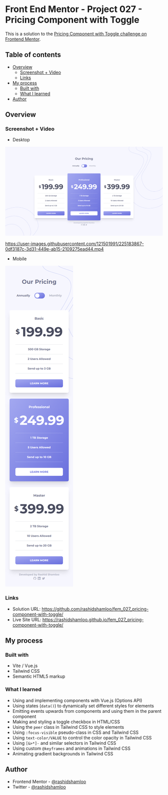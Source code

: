 # Front End Mentor - Project 027 - Pricing Component with Toggle

This is a solution to the [Pricing Component with Toggle challenge on Frontend Mentor](https://www.frontendmentor.io/challenges/pricing-component-with-toggle-8vPwRMIC).

## Table of contents

- [Overview](#overview)
  - [Screenshot + Video](#screenshot--video)
  - [Links](#links)
- [My process](#my-process)
  - [Built with](#built-with)
  - [What I learned](#what-i-learned)
- [Author](#author)

## Overview

### Screenshot + Video

- Desktop

![](./screenshot-desktop.png)

https://user-images.githubusercontent.com/121501991/225183867-0df3187c-3d31-449e-ab15-2109275ead44.mp4


- Mobile

![](./screenshot-mobile.png)

### Links

- Solution URL: https://github.com/rashidshamloo/fem_027_pricing-component-with-toggle/
- Live Site URL: https://rashidshamloo.github.io/fem_027_pricing-component-with-toggle/

## My process

### Built with

- Vite / Vue.js
- Tailwind CSS
- Semantic HTML5 markup

### What I learned

- Using and implementing components with Vue.js (Options API)
- Using states (`data()`) to dynamically set different styles for elements
- Emitting events upwards from components and using them in the parent component
- Making and styling a toggle checkbox in HTML/CSS
- Using the `peer` class in Tailwind CSS to style elements
- Using `:focus-visible` pseudo-class in CSS and Tailwind CSS
- Using `text-color/VALUE` to control the color opacity in Tailwind CSS
- Using `[&>*]-` and similar selectors in Tailwind CSS
- Using custom `@keyframes` and animations in Tailwind CSS
- Animating gradient backgrounds in Tailwind CSS

## Author

- Frontend Mentor - [@rashidshamloo](https://www.frontendmentor.io/profile/rashidshamloo)
- Twitter - [@rashidshamloo](https://www.twitter.com/rashidshamloo)
